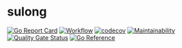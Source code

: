 # sulong

[![Go Report Card](https://goreportcard.com/badge/github.com/indrasaputra/sulong)](https://goreportcard.com/report/github.com/indrasaputra/sulong)
[![Workflow](https://github.com/indrasaputra/sulong/workflows/Test/badge.svg)](https://github.com/indrasaputra/sulong/actions)
[![codecov](https://codecov.io/gh/indrasaputra/sulong/branch/main/graph/badge.svg?token=tVuz2Rkgna)](https://codecov.io/gh/indrasaputra/sulong)
[![Maintainability](https://api.codeclimate.com/v1/badges/a4802a34897d6c7f3a71/maintainability)](https://codeclimate.com/github/indrasaputra/sulong/maintainability)
[![Quality Gate Status](https://sonarcloud.io/api/project_badges/measure?project=indrasaputra_sulong&metric=alert_status)](https://sonarcloud.io/dashboard?id=indrasaputra_sulong)
[![Go Reference](https://pkg.go.dev/badge/github.com/indrasaputra/sulong.svg)](https://pkg.go.dev/github.com/indrasaputra/sulong)
